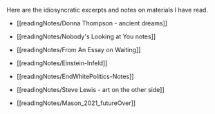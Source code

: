 Here are the idiosyncratic excerpts and notes on materials I have read.

- [[readingNotes/Donna Thompson - ancient dreams]]

- [[readingNotes/Nobody's Looking at You notes]]

- [[readingNotes/From An Essay on Waiting]]

- [[readingNotes/Einstein-Infeld]]

- [[readingNotes/EndWhitePolitics-Notes]]

- [[readingNotes/Steve Lewis - art on the other side]]

- [[readingNotes/Mason_2021_futureOver]]
